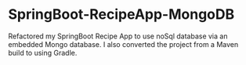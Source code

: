 # SpringBoot-RecipeApp-MongoDB

Refactored my SpringBoot Recipe App to use noSql database via an embedded Mongo database. I also converted the project from a Maven build to using Gradle.
